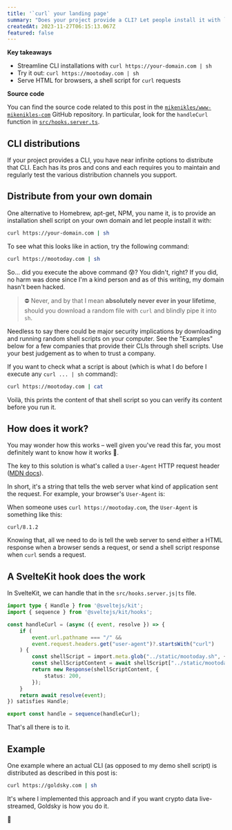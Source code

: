 ```yaml
---
title: '`curl` your landing page'
summary: "Does your project provide a CLI? Let people install it with `curl` from your marketing landing page."
createdAt: 2023-11-27T06:15:13.067Z
featured: false
---
```


<script>
	import UserAgent from "./user-agent.svelte";
</script>

**Key takeaways**

- Streamline CLI installations with `curl https://your-domain.com | sh`
- Try it out: `curl https://mootoday.com | sh`
- Serve HTML for browsers, a shell script for `curl` requests

**Source code**

You can find the source code related to this post in the [`mikenikles/www-mikenikles-com`](https://github.com/mikenikles/www-mikenikles-com) GitHub repository. In particular, look for the `handleCurl` function in [`src/hooks.server.ts`](https://github.com/mikenikles/www-mikenikles-com/blob/master/src/hooks.server.ts).

## CLI distributions

If your project provides a CLI, you have near infinite options to distribute that CLI. Each has its pros and cons and each requires you to maintain and regularly test the various distribution channels you support.

## Distribute from your own domain

One alternative to Homebrew, apt-get, NPM, you name it, is to provide an installation shell script on your own domain and let people install it with:

```sh
curl https://your-domain.com | sh
```

To see what this looks like in action, try the following command:

```sh
curl https://mootoday.com | sh
```

So... did you execute the above command 😰? You didn't, right? If you did, no harm was done since I'm a kind person and as of this writing, my domain hasn't been hacked.

> ⛔️ Never, and by that I mean **absolutely never ever in your lifetime**, should you download a random file with `curl` and blindly pipe it into `sh`.

Needless to say there could be major security implications by downloading and running random shell scripts on your computer. See the "Examples" below for a few companies that provide their CLIs through shell scripts. Use your best judgement as to when to trust a company.

If you want to check what a script is about (which is what I do before I execute any `curl ... | sh` command):

```sh
curl https://mootoday.com | cat
```

Voilà, this prints the content of that shell script so you can verify its content before you run it.

## How does it work?

You may wonder how this works – well given you've read this far, you most definitely want to know how it works 🙂.

The key to this solution is what's called a `User-Agent` HTTP request header ([MDN docs](https://developer.mozilla.org/en-US/docs/Web/HTTP/Headers/User-Agent)).

In short, it's a string that tells the web server what kind of application sent the request. For example, your browser's `User-Agent` is:

<UserAgent />

When someone uses `curl https://mootoday.com`, the `User-Agent` is something like this:

<code>curl/8.1.2</code>

Knowing that, all we need to do is tell the web server to send either a HTML response when a browser sends a request, or send a shell script response when `curl` sends a request.

## A SvelteKit hook does the work

In SvelteKit, we can handle that in the `src/hooks.server.js|ts` file.

```typescript
import type { Handle } from '@sveltejs/kit';
import { sequence } from '@sveltejs/kit/hooks';

const handleCurl = (async ({ event, resolve }) => {
	if (
		event.url.pathname === "/" &&
		event.request.headers.get("user-agent")?.startsWith("curl")
	) {
		const shellScript = import.meta.glob("../static/mootoday.sh", { as: "raw" });
		const shellScriptContent = await shellScript["../static/mootoday.sh"]();
		return new Response(shellScriptContent, {
			status: 200,
		});
	}
	return await resolve(event);
}) satisfies Handle;

export const handle = sequence(handleCurl);
```

That's all there is to it.

## Example

One example where an actual CLI (as opposed to my demo shell script) is distributed as described in this post is:

```sh
curl https://goldsky.com | sh
```

It's where I implemented this approach and if you want crypto data live-streamed, Goldsky is how you do it.

👋
